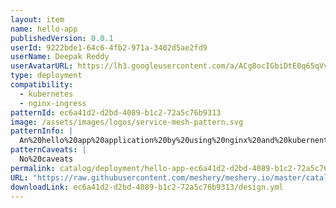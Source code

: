 ```yaml
---
layout: item
name: hello-app
publishedVersion: 0.0.1
userId: 9222bde1-64c6-4fb2-971a-3402d5ae2fd9
userName: Deepak Reddy
userAvatarURL: https://lh3.googleusercontent.com/a/ACg8ocIGbiDtE0q65qVvAUdzHw8Qky81rM0kSAknIqbgysfDCw=s96-c
type: deployment
compatibility:
  - kubernetes
  - nginx-ingress
patternId: ec6a41d2-d2bd-4089-b1c2-72a5c76b9313
image: /assets/images/logos/service-mesh-pattern.svg
patternInfo: |
  An%20hello%20app%20application%20by%20using%20nginx%20and%20kubernentes%20components
patternCaveats: |
  No%20caveats
permalink: catalog/deployment/hello-app-ec6a41d2-d2bd-4089-b1c2-72a5c76b9313.html
URL: "https://raw.githubusercontent.com/meshery/meshery.io/master/catalog/ec6a41d2-d2bd-4089-b1c2-72a5c76b9313/0.0.1/design.yml"
downloadLink: ec6a41d2-d2bd-4089-b1c2-72a5c76b9313/design.yml
---
```

